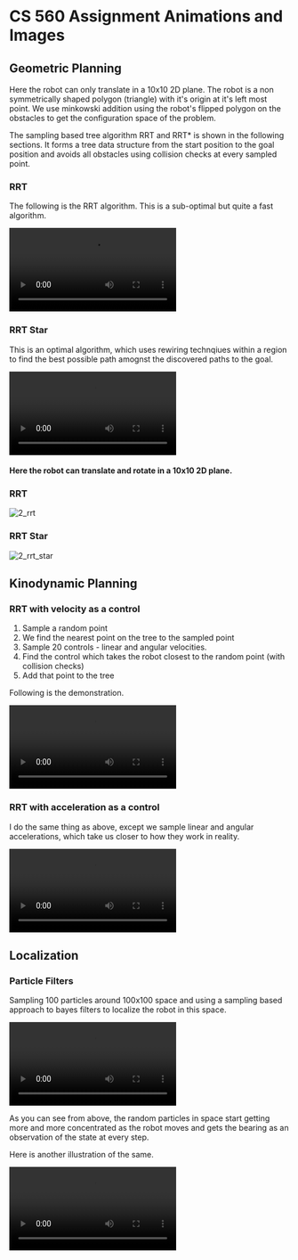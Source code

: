 # CS 560 Assignment Animations and Images



## Geometric Planning

Here the robot can only translate in a 10x10 2D plane. The robot is a non symmetrically shaped polygon (triangle) with it's origin at it's left most point. We use minkowski addition using the robot's flipped polygon on the obstacles to get the configuration space of the problem.

The sampling based tree algorithm RRT and RRT* is shown in the following sections. It forms a tree data structure from the start position to the goal position and avoids all obstacles using collision checks at every sampled point.

### RRT

The following is the RRT algorithm. This is a sub-optimal but quite a fast algorithm.

<video src="https://user-images.githubusercontent.com/25320503/149968226-db68f83a-015e-445f-bd7d-14253c7b5768.mp4" controls="controls" style="max-width: 730px;">
</video>

### RRT Star

This is an optimal algorithm, which uses rewiring technqiues within a region to find the best possible path amognst the discovered paths to the goal.

<video src="https://user-images.githubusercontent.com/25320503/149968880-9f95aca2-93ae-4a29-9d72-44a08717f560.mp4" controls="controls" style="max-width: 730px;">
</video>

#### Here the robot can translate and rotate in a 10x10 2D plane.

### RRT

![2_rrt](https://user-images.githubusercontent.com/25320503/149982090-d0de949f-20ce-4527-9d5c-d4a8ca58f414.png)

### RRT Star

![2_rrt_star](https://user-images.githubusercontent.com/25320503/149982250-653415d4-cfd6-4af9-9f23-09a98e0a8ba1.png)


## Kinodynamic Planning

### RRT with velocity as a control

1. Sample a random point
2. We find the nearest point on the tree to the sampled point
3. Sample 20 controls - linear and angular velocities.
4. Find the control which takes the robot closest to the random point (with collision checks)
5. Add that point to the tree 

Following is the demonstration.

<video src="https://user-images.githubusercontent.com/25320503/149969046-9544781a-4f8a-496e-9f0f-69d50564dca7.mp4" controls="controls" style="max-width: 730px;">
</video>

### RRT with acceleration as a control

I do the same thing as above, except we sample linear and angular accelerations, which take us closer to how they work in reality. 

<video src="https://user-images.githubusercontent.com/25320503/149969461-35ce8b3c-b426-417b-9a0d-26b13bd52503.mp4" controls="controls" style="max-width: 730px;">
</video>


## Localization

### Particle Filters

Sampling 100 particles around 100x100 space and using a sampling based approach to bayes filters to localize the robot in this space.


<video src="https://user-images.githubusercontent.com/25320503/149969691-dbf506a5-3d76-4949-b689-383e4dd61116.mp4" controls="controls" style="max-width: 730px;">
</video>

As you can see from above, the random particles in space start getting more and more concentrated as the robot moves and gets the bearing as an observation of the state at every step.

Here is another illustration of the same.

<video src="https://user-images.githubusercontent.com/25320503/149970194-5c5520c8-d743-4572-9e3c-eb12acb9474a.mp4" controls="controls" style="max-width: 730px;">
</video>




